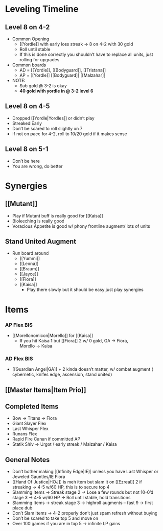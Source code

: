 
# Leveling Timeline
## 	Level 8 on 4-2
* Common Opening
    * [[Yordle]] with early loss streak → 8 on 4-2 with 30 gold
    * Roll until stable
    * If this is done correctly you shouldn’t have to replace all units, just rolling for upgrades
* Common boards
    * AD  = [[Yordle]], [[Bodyguard]], [[Tristana]]
    * AP = [[Yordle]] [[Bodyguard]] [[Malzahar]]
* NOTE:
    * Sub gold @ 3-2 is okay
    * **40 gold with yordle in @ 3-2 level 6**



## Level 8 on 4-5
* Dropped [[Yordle|Yordles]] or didn’t play
* Streaked Early 
* Don’t be scared to roll slightly on 7
* If not on pace for 4-2, roll to 10/20 gold if it makes sense



## Level 8 on 5-1
* Don’t be here
* You are wrong, do better


# Synergies

## [[Mutant]]
* Play if Mutant buff is really good for [[Kaisa]]
* Bioleeching is really good
* Voracious Appetite is good w/ phony frontline augment/ lots of units



## Stand United Augment
* Run board around 
    * [[Yummi]]
    * [[Leona]]
    * [[Braum]]
    * [[Jayce]]
    * [[Fiora]]
    * [[Kaisa]]
        * Play there slowly but it should be easy just play synergies


# Items
### AP Flex BIS

* [[Morellonomicon|Morello]] for [[Kaisa]]
    * If you hit Kaisa 1 but [[Fiora]] 2 w/ 0 gold, GA → Fiora,  \
Morello → Kaisa


### AD Flex BIS
* [[Guardian Angel|GA]] + 2 kinda doesn’t matter, w/ combat augment ( cybernetic, knifes edge, ascension, stand united)


## [[Master Items|Item Prio]]

## Completed Items
* Bow → Titans → Fiora
* Giant Slayer Flex
* Last Whisper Flex
* Runans Flex
* Rapid Fire Canan if committed AP
* Statik Shiv → Urgot / early streak / Malzahar / Kaisa


## General Notes

* Don’t bother making [[Infinity Edge|IE]] unless you have Last Whisper or Jeweled Gauntles/IE Fiora
* [[Hand Of Justice|HOJ]] is meh item but slam it on [[Ezreal]] 2 if streaking → 4-5 w/60 HP, this is to secure top 4
* Slamming Items → Streak stage 2 → Lose a few rounds but not 10-0’d stage 3 → 4-5 w/60 HP → Roll until stable, hold transitions
* Slamming Items → streak stage 3 → highroll augments – fast 9 → first place dub
* Don’t Slam Items → 4-2 properly don’t just spam refresh without buying
* Don’t be scared to take top 5 and move on
* Over 100 games if you are in top 5 → infinite LP gains 